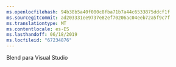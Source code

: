 ```yaml
---
ms.openlocfilehash: 94b38b5a40f080c8fba71b7a44c6533875ddcf1f
ms.sourcegitcommit: ad203331ee9737e82ef70206ac04eeb72a5f9c7f
ms.translationtype: MT
ms.contentlocale: es-ES
ms.lasthandoff: 06/18/2019
ms.locfileid: "67234876"
---
```

Blend para Visual Studio